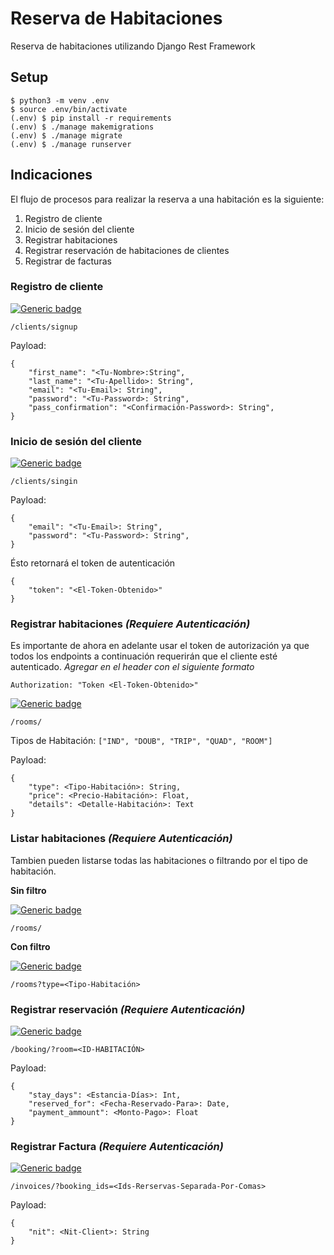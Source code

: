 # Reserva de Habitaciones

Reserva de habitaciones utilizando Django Rest Framework

## Setup

```
$ python3 -m venv .env
$ source .env/bin/activate
(.env) $ pip install -r requirements
(.env) $ ./manage makemigrations
(.env) $ ./manage migrate
(.env) $ ./manage runserver
```

## Indicaciones

El flujo de procesos para realizar la reserva a una habitación es la siguiente:

1. Registro de cliente
2. Inicio de sesión del cliente
3. Registrar habitaciones
4. Registrar reservación de habitaciones de clientes
5. Registrar de facturas

### **Registro de cliente**

[![Generic badge](https://img.shields.io/static/v1?label=method&message=<POST>&color=green)](https://shields.io/)

`/clients/signup`

Payload:

```
{
    "first_name": "<Tu-Nombre>:String",
    "last_name": "<Tu-Apellido>: String",
    "email": "<Tu-Email>: String",
    "password": "<Tu-Password>: String",
    "pass_confirmation": "<Confirmación-Password>: String",
}
```

### **Inicio de sesión del cliente**

[![Generic badge](https://img.shields.io/static/v1?label=method&message=<POST>&color=green)](https://shields.io/)

`/clients/singin`

Payload:

```
{
    "email": "<Tu-Email>: String",
    "password": "<Tu-Password>: String",
}
```

Ésto retornará el token de autenticación

```
{
    "token": "<El-Token-Obtenido>"
}
```

### **Registrar habitaciones _(Requiere Autenticación)_**

Es importante de ahora en adelante usar el token de autorización ya que todos los endpoints a continuación requerirán que el cliente esté autenticado.
_Agregar en el header con el siguiente formato_

```
Authorization: "Token <El-Token-Obtenido>"
```

[![Generic badge](https://img.shields.io/static/v1?label=method&message=<POST>&color=green)](https://shields.io/)

`/rooms/`

Tipos de Habitación:
`["IND", "DOUB", "TRIP", "QUAD", "ROOM"]`

Payload:

```
{
    "type": <Tipo-Habitación>: String,
    "price": <Precio-Habitación>: Float,
    "details": <Detalle-Habitación>: Text
}
```

### **Listar habitaciones _(Requiere Autenticación)_**

Tambien pueden listarse todas las habitaciones o filtrando por el tipo de habitación.

**Sin filtro**

[![Generic badge](https://img.shields.io/static/v1?label=method&message=<GET>&color=blue)](https://shields.io/)

`/rooms/`

**Con filtro**

[![Generic badge](https://img.shields.io/static/v1?label=method&message=<GET>&color=blue)](https://shields.io/)

`/rooms?type=<Tipo-Habitación>`

### **Registrar reservación _(Requiere Autenticación)_**

[![Generic badge](https://img.shields.io/static/v1?label=method&message=<POST>&color=green)](https://shields.io/)

`/booking/?room=<ID-HABITACIÓN>`

Payload:

```
{
    "stay_days": <Estancia-Días>: Int,
    "reserved_for": <Fecha-Reservado-Para>: Date,
    "payment_ammount": <Monto-Pago>: Float
}
```

### **Registrar Factura _(Requiere Autenticación)_**

[![Generic badge](https://img.shields.io/static/v1?label=method&message=<POST>&color=green)](https://shields.io/)

`/invoices/?booking_ids=<Ids-Rerservas-Separada-Por-Comas>`

Payload:

```
{
    "nit": <Nit-Client>: String
}
```
